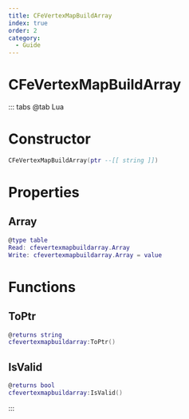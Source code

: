 ```yaml
---
title: CFeVertexMapBuildArray
index: true
order: 2
category:
  - Guide
---
```


# CFeVertexMapBuildArray

::: tabs
@tab Lua
# Constructor
```lua
CFeVertexMapBuildArray(ptr --[[ string ]])
```
# Properties
## Array 
```lua
@type table
Read: cfevertexmapbuildarray.Array
Write: cfevertexmapbuildarray.Array = value
```
# Functions
## ToPtr
```lua
@returns string
cfevertexmapbuildarray:ToPtr()
```
## IsValid
```lua
@returns bool
cfevertexmapbuildarray:IsValid()
```

:::